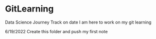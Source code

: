 # GitLearning
Data Science Journey
Track on date I am here to work on my git learning

6/19/2022     Create this folder and push my first note
